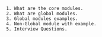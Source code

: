 		1. What are the core modules.
		2. What are global modules.
		3. Global modules examples.
		4. Non-Global module with example.
		5. Interview Questions.